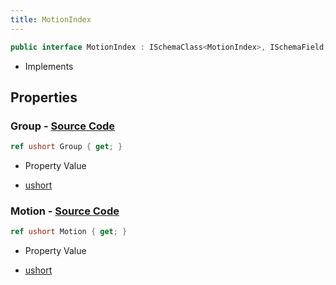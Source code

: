 ```yaml
---
title: MotionIndex
---
```


```csharp
public interface MotionIndex : ISchemaClass<MotionIndex>, ISchemaField, ISchemaClass, INativeHandle
```

- Implements

## Properties

### **Group** - [Source Code](https://github.com/swiftly-solution/swiftlys2/blob/main/managed/src/SwiftlyS2.Generated/Schemas/Interfaces/MotionIndex.cs#L16)

```csharp
ref ushort Group { get; }
```

- Property Value

- [ushort](https://learn.microsoft.com/dotnet/api/system.uint16)

### **Motion** - [Source Code](https://github.com/swiftly-solution/swiftlys2/blob/main/managed/src/SwiftlyS2.Generated/Schemas/Interfaces/MotionIndex.cs#L18)

```csharp
ref ushort Motion { get; }
```

- Property Value

- [ushort](https://learn.microsoft.com/dotnet/api/system.uint16)

